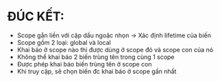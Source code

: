 # ĐÚC KẾT:
* Scope gắn liền với cặp dấu ngoặc nhọn -> Xác định lifetime của biến
* Scope gồm 2 loại: global và local
* Khai báo ở scope nào thì được dùng ở scope đó và scope con của nó
* Không thể khai báo 2 biến trùng tên trong cùng 1 scope
* Được phép khai báo biến trùng tên ở scope con
* Khi truy cập, sẽ chọn biến đc khai báo ở scope gần nhất
